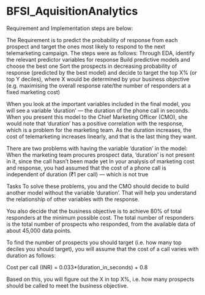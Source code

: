 # BFSI_AquisitionAnalytics
Requirement and Implementation steps are below:

The Requirement is to predict the probability of response from each prospect and target the ones most likely to respond to the next telemarketing campaign. The steps were as follows:
Through EDA, identify the relevant predictor variables for response
Build predictive models and choose the best one
Sort the prospects in decreasing probability of response (predicted by the best model) and decide to target the top X% (or top Y deciles), where X would be determined by your business objective (e.g. maximising the overall response rate/the number of responders at a fixed marketing cost)
 
When you look at the important variables included in the final model, you will see a variable ‘duration’ — the duration of the phone call in seconds. When you present this model to the Chief Marketing Officer (CMO), she would note that ‘duration’ has a positive correlation with the response, which is a problem for the marketing team. As the duration increases, the cost of telemarketing increases linearly, and that is the last thing they want.
 
 
There are two problems with having the variable ‘duration’ in the model:
When the marketing team procures prospect data, ‘duration’ is not present in it, since the call hasn’t been made yet
In your analysis of marketing cost and response, you had assumed that the cost of a phone call is independent of duration (₹1 per call) — which is not true
 
Tasks
To solve these problems, you and the CMO should decide to build another model without the variable ‘duration’. That will help you understand the relationship of other variables with the response.
 
You also decide that the business objective is to achieve 80% of total responders at the minimum possible cost. The total number of responders is the total number of prospects who responded, from the available data of about 45,000 data points.
 
To find the number of prospects you should target (i.e. how many top deciles you should target), you will assume that the cost of a call varies with duration as follows:
 
Cost per call (INR) = 0.033*(duration_in_seconds) + 0.8
 
Based on this, you will figure out the X in top X%, i.e. how many prospects should be called to meet the business objective.
 
